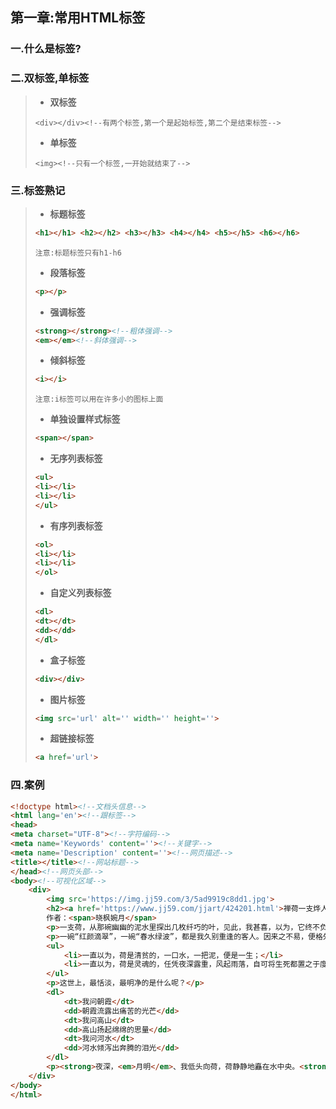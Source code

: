 第一章:常用HTML标签
---

### 一.什么是标签?

### 二.双标签,单标签

> - **双标签**
> ```
> <div></div><!--有两个标签,第一个是起始标签,第二个是结束标签-->
> ```
> - **单标签**
> ```
> <img><!--只有一个标签,一开始就结束了-->
> ```
### 三.标签熟记
>
> - **标题标签**
> ```html
> <h1></h1> <h2></h2> <h3></h3> <h4></h4> <h5></h5> <h6></h6>
> ```
>  `注意:标题标签只有h1-h6`
> - **段落标签**
> ```html
> <p></p>
> ```
> - **强调标签**
> ```html
> <strong></strong><!--粗体强调-->
> <em></em><!--斜体强调-->
> ```
> - **倾斜标签**
> ```html
> <i></i>
> ```
>  `注意:i标签可以用在许多小的图标上面`
> - **单独设置样式标签**
> ```html
> <span></span>
> ```
> - **无序列表标签**
> ```html
> <ul>
> <li></li>
> <li></li>
> </ul>
> ```
> - **有序列表标签**
> ```html
> <ol>
> <li></li>
> <li></li>
> </ol>
> ```
> - **自定义列表标签**
> ```html
> <dl>
> <dt></dt>
> <dd></dd>
> </dl>
> ```
> - **盒子标签**
> ```html
> <div></div>
> ```
> - **图片标签**
> ```html
> <img src='url' alt='' width='' height=''>
> ```
> - **超链接标签**
> ```html
> <a href='url'>
> ```

### 四.案例

```html
<!doctype html><!--文档头信息-->
<html lang='en'><!--跟标签-->
<head>
<meta charset="UTF-8"><!--字符编码-->
<meta name='Keywords' content=''><!--关键字-->
<meta name='Description' content=''><!--网页描述-->
<title></title><!--网站标题-->
</head><!--网页头部-->
<body><!--可视化区域-->
	<div>
		<img src='https://img.jj59.com/3/5ad9919c8dd1.jpg'>
		<h2><a href='https://www.jj59.com/jjart/424201.html'>禅荷一支烨人生<a/></h2>
		作者：<span>晓枫婉月</span>
		<p>一支荷，从那碗幽幽的泥水里探出几枚纤巧的叶，见此，我甚喜，以为，它终不负春风的意，阳光的暖，雨露的润，泥土的力而捧出了一颗忘我的心</p>
		<p>一碗“红颜滴翠”，一碗“春水绿波”，都是我久别重逢的客人。因来之不易，便格外地悉心。而今，伴冬去春回，看它脉脉含情欲诉心意，贻红颜赧报之势，柔软得我如祥云白雾一般，绵绵乎飘飘然不知归处。</p>
		<ul>
			<li>一直以为，荷是清贫的，一口水，一把泥，便是一生；</li>
			<li>一直以为，荷是灵魂的，任凭夜深露重，风起雨落，自可将生死都置之于度外。</li>
		</ul>
		<p>这世上，最恬淡，最明净的是什么呢？</p>
		<dl>
			<dt>我问朝霞</dt>
			<dd>朝霞流露出痛苦的光芒</dd>
			<dt>我问高山</dt>
			<dd>高山扬起绵绵的思量</dd>
			<dt>我问河水</dt>
			<dd>河水倾泻出奔腾的泪光</dd>
		</dl>
		<p><strong>夜深，<em>月明</em>、我低头向荷，荷静静地矗在水中央。<strong></p>
	</div>
</body>
</html>
```
